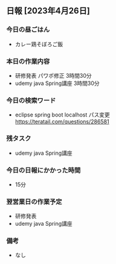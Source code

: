 ## 日報 [2023年4月26日]

### 今日の昼ごはん

* カレー鶏そぼろご飯

### 本日の作業内容

* 研修発表 パワポ修正 3時間30分
* udemy java Spring講座 3時間30分
### 今日の検索ワード

* eclipse spring boot localhost パス変更 https://teratail.com/questions/286581
### 残タスク

* udemy java Spring講座
### 今日の日報にかかった時間

* 15分
### 翌営業日の作業予定

* 研修発表
* udemy java Spring講座
### 備考
* なし
